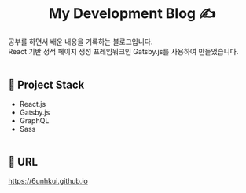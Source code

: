 
# <center>My Development Blog ✍️</center>
공부를 하면서 배운 내용을 기록하는 블로그입니다.<br/>
React 기반 정적 페이지 생성 프레임워크인 Gatsby.js를 사용하여 만들었습니다.
<br/><br/>
## 🔨 Project Stack
- React.js
- Gatsby.js
- GraphQL
- Sass
<br/><br/>
## 🔗 URL
https://6unhkui.github.io
